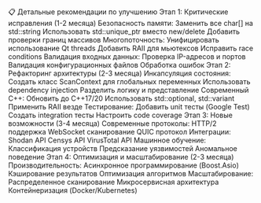 📋 Детальные рекомендации по улучшению
Этап 1: Критические исправления (1-2 месяца)
    Безопасность памяти:
    Заменить все char[] на std::string
    Использовать std::unique_ptr вместо new/delete
    Добавить проверки границ массивов
    Многопоточность:
    Унифицировать использование Qt threads
    Добавить RAII для мьютексов
    Исправить race conditions
    Валидация входных данных:
    Проверка IP-адресов и портов
    Валидация конфигурационных файлов
    Обработка ошибок
Этап 2: Рефакторинг архитектуры (2-3 месяца)
    Инкапсуляция состояния:
    Создать класс ScanContext для глобальных переменных
    Использовать dependency injection
    Разделить логику и представление
    Современный C++:
    Обновить до C++17/20
    Использовать std::optional, std::variant
    Применить RAII везде
    Тестирование:
    Добавить unit тесты (Google Test)
    Создать integration тесты
    Настроить code coverage
Этап 3: Новые возможности (3-4 месяца)
    Современные протоколы:
    HTTP/2 поддержка
    WebSocket сканирование
    QUIC протокол
    Интеграции:
    Shodan API
    Censys API
    VirusTotal API
    Машинное обучение:
    Классификация устройств
    Предсказание уязвимостей
    Аномальное поведение
Этап 4: Оптимизация и масштабирование (2-3 месяца)
    Производительность:
    Асинхронное программирование (Boost.Asio)
    Кэширование результатов
    Оптимизация алгоритмов
    Масштабирование:
    Распределенное сканирование
    Микросервисная архитектура
    Контейнеризация (Docker/Kubernetes)